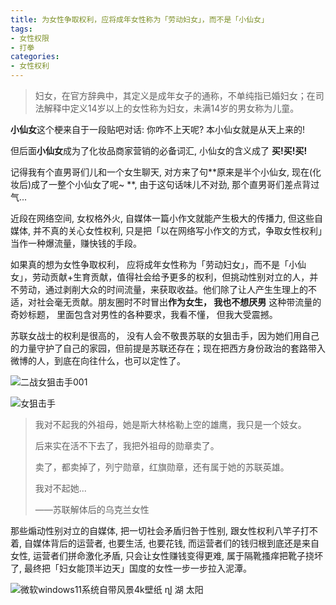 ```yaml
---
title: 为女性争取权利，应将成年女性称为「劳动妇女」，而不是「小仙女」
tags: 
- 女性权限
- 打拳
categories:
- 女性权利
---
```


> 妇女，在官方辞典中，其定义是成年女子的通称，不单纯指已婚妇女；在司法解释中定义14岁以上的女性称为妇女，未满14岁的男女称为儿童。

**小仙女**这个梗来自于一段贴吧对话: 你咋不上天呢? 本小仙女就是从天上来的!

但后面**小仙女**成为了化妆品商家营销的必备词汇, 小仙女的含义成了 **买!买!买!**

记得我有个直男哥们儿和一个女生聊天, 对方来了句**原来是半个小仙女, 现在(化妆后)成了一整个小仙女了呢~ **, 由于这句话味儿不对劲, 那个直男哥们差点背过气...

近段在网络空间, 女权格外火, 自媒体一篇小作文就能产生极大的传播力, 但这些自媒体, 并不真的关心女性权利, 只是把「以在网络写小作文的方式，争取女性权利」当作一种爆流量，赚快钱的手段。

如果真的想为女性争取权利， 应将成年女性称为「劳动妇女」，而不是「小仙女」，劳动贡献+生育贡献，值得社会给予更多的权利，但挑动性别对立的人，并不劳动，通过剥削大众的时间流量，来获取收益。他们除了让人产生生理上的不适，对社会毫无贡献。朋友圈时不时冒出**作为女生， 我也不想厌男** 这种带流量的奇妙标题， 里面包含对男性的各种要求，我看不懂， 但我大受震撼。



苏联女战士的权利是很高的， 没有人会不敬畏苏联的女狙击手，因为她们用自己的力量守护了自己的家园，但前提是苏联还存在；现在把西方身份政治的套路带入微博的人，到底在向往什么，也可以定性了。

![二战女狙击手001](https://cdn.fangyuanxiaozhan.com/assets/1629082612641ADNhZ18E.jpeg)



![女狙击手](https://cdn.fangyuanxiaozhan.com/assets/1629082638334jxd14mAF.jpeg)


> 我对不起我的外祖母，她是斯大林格勒上空的雄鹰，我只是一个妓女。
>
> 后来实在活不下去了，我把外祖母的勋章卖了。
>
> 卖了，都卖掉了，列宁勋章，红旗勋章，还有属于她的苏联英雄。
>
> 我对不起她...
>
> 
>
> ——苏联解体后的乌克兰女性



那些煽动性别对立的自媒体, 把一切社会矛盾归咎于性别, 跟女性权利八竿子打不着, 自媒体背后的运营者, 也要生活, 也要花钱, 而运营者们的钱归根到底还是来自女性, 运营者们拼命激化矛盾, 只会让女性赚钱变得更难, 属于隔靴搔痒把靴子挠坏了,  最终把「妇女能顶半边天」国度的女性一步一步拉入泥潭。

![微软windows11系统自带风景4k壁纸 ɳĮ 湖 太阳](https://cdn.fangyuanxiaozhan.com/assets/1629196143186tR8f8Z5z.jpeg)


